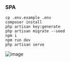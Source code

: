 ### SPA

````
cp .env.example .env
composer install
php artisan key:generate
php artisan migrate --seed
npm i
npm run dev
php artisan serve
````

![image](https://github.com/edoctsuj/SPA/assets/63872768/9fc294c3-f463-4197-ac06-2651904c66c6)

